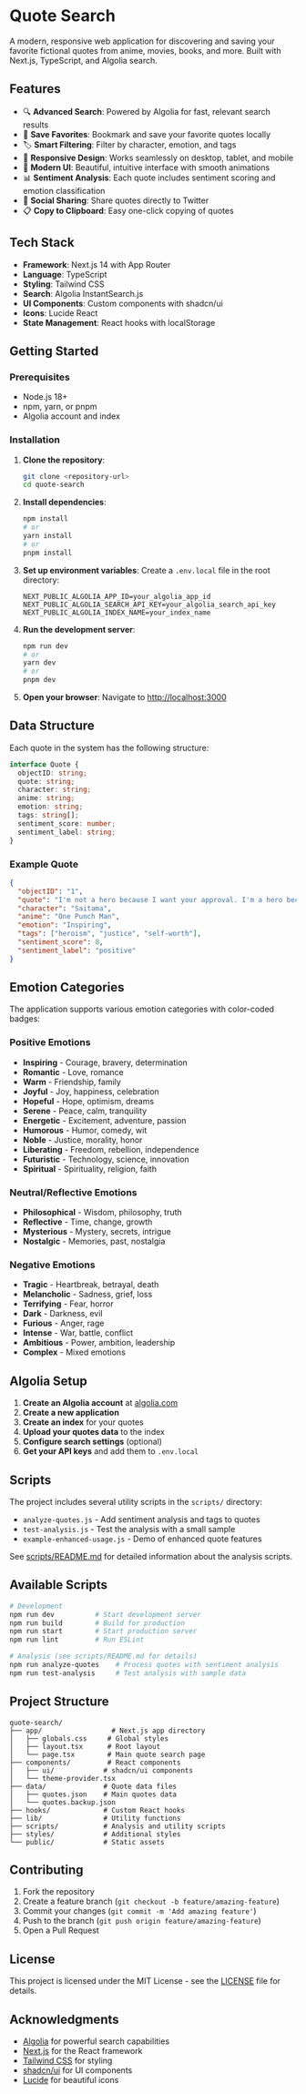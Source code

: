 # Quote Search

A modern, responsive web application for discovering and saving your favorite fictional quotes from anime, movies, books, and more. Built with Next.js, TypeScript, and Algolia search.

## Features

- 🔍 **Advanced Search**: Powered by Algolia for fast, relevant search results
- 💾 **Save Favorites**: Bookmark and save your favorite quotes locally
- 🏷️ **Smart Filtering**: Filter by character, emotion, and tags
- 📱 **Responsive Design**: Works seamlessly on desktop, tablet, and mobile
- 🎨 **Modern UI**: Beautiful, intuitive interface with smooth animations
- 📊 **Sentiment Analysis**: Each quote includes sentiment scoring and emotion classification
- 🔗 **Social Sharing**: Share quotes directly to Twitter
- 📋 **Copy to Clipboard**: Easy one-click copying of quotes

## Tech Stack

- **Framework**: Next.js 14 with App Router
- **Language**: TypeScript
- **Styling**: Tailwind CSS
- **Search**: Algolia InstantSearch.js
- **UI Components**: Custom components with shadcn/ui
- **Icons**: Lucide React
- **State Management**: React hooks with localStorage

## Getting Started

### Prerequisites

- Node.js 18+
- npm, yarn, or pnpm
- Algolia account and index

### Installation

1. **Clone the repository**:

   ```bash
   git clone <repository-url>
   cd quote-search
   ```

2. **Install dependencies**:

   ```bash
   npm install
   # or
   yarn install
   # or
   pnpm install
   ```

3. **Set up environment variables**:
   Create a `.env.local` file in the root directory:

   ```env
   NEXT_PUBLIC_ALGOLIA_APP_ID=your_algolia_app_id
   NEXT_PUBLIC_ALGOLIA_SEARCH_API_KEY=your_algolia_search_api_key
   NEXT_PUBLIC_ALGOLIA_INDEX_NAME=your_index_name
   ```

4. **Run the development server**:

   ```bash
   npm run dev
   # or
   yarn dev
   # or
   pnpm dev
   ```

5. **Open your browser**:
   Navigate to [http://localhost:3000](http://localhost:3000)

## Data Structure

Each quote in the system has the following structure:

```typescript
interface Quote {
  objectID: string;
  quote: string;
  character: string;
  anime: string;
  emotion: string;
  tags: string[];
  sentiment_score: number;
  sentiment_label: string;
}
```

### Example Quote

```json
{
  "objectID": "1",
  "quote": "I'm not a hero because I want your approval. I'm a hero because I want to help people.",
  "character": "Saitama",
  "anime": "One Punch Man",
  "emotion": "Inspiring",
  "tags": ["heroism", "justice", "self-worth"],
  "sentiment_score": 8,
  "sentiment_label": "positive"
}
```

## Emotion Categories

The application supports various emotion categories with color-coded badges:

### Positive Emotions

- **Inspiring** - Courage, bravery, determination
- **Romantic** - Love, romance
- **Warm** - Friendship, family
- **Joyful** - Joy, happiness, celebration
- **Hopeful** - Hope, optimism, dreams
- **Serene** - Peace, calm, tranquility
- **Energetic** - Excitement, adventure, passion
- **Humorous** - Humor, comedy, wit
- **Noble** - Justice, morality, honor
- **Liberating** - Freedom, rebellion, independence
- **Futuristic** - Technology, science, innovation
- **Spiritual** - Spirituality, religion, faith

### Neutral/Reflective Emotions

- **Philosophical** - Wisdom, philosophy, truth
- **Reflective** - Time, change, growth
- **Mysterious** - Mystery, secrets, intrigue
- **Nostalgic** - Memories, past, nostalgia

### Negative Emotions

- **Tragic** - Heartbreak, betrayal, death
- **Melancholic** - Sadness, grief, loss
- **Terrifying** - Fear, horror
- **Dark** - Darkness, evil
- **Furious** - Anger, rage
- **Intense** - War, battle, conflict
- **Ambitious** - Power, ambition, leadership
- **Complex** - Mixed emotions

## Algolia Setup

1. **Create an Algolia account** at [algolia.com](https://www.algolia.com)
2. **Create a new application**
3. **Create an index** for your quotes
4. **Upload your quotes data** to the index
5. **Configure search settings** (optional)
6. **Get your API keys** and add them to `.env.local`

## Scripts

The project includes several utility scripts in the `scripts/` directory:

- `analyze-quotes.js` - Add sentiment analysis and tags to quotes
- `test-analysis.js` - Test the analysis with a small sample
- `example-enhanced-usage.js` - Demo of enhanced quote features

See [scripts/README.md](scripts/README.md) for detailed information about the analysis scripts.

## Available Scripts

```bash
# Development
npm run dev          # Start development server
npm run build        # Build for production
npm run start        # Start production server
npm run lint         # Run ESLint

# Analysis (see scripts/README.md for details)
npm run analyze-quotes    # Process quotes with sentiment analysis
npm run test-analysis     # Test analysis with sample data
```

## Project Structure

```
quote-search/
├── app/                 # Next.js app directory
│   ├── globals.css     # Global styles
│   ├── layout.tsx      # Root layout
│   └── page.tsx        # Main quote search page
├── components/         # React components
│   ├── ui/            # shadcn/ui components
│   └── theme-provider.tsx
├── data/              # Quote data files
│   ├── quotes.json    # Main quotes data
│   └── quotes.backup.json
├── hooks/             # Custom React hooks
├── lib/               # Utility functions
├── scripts/           # Analysis and utility scripts
├── styles/            # Additional styles
└── public/            # Static assets
```

## Contributing

1. Fork the repository
2. Create a feature branch (`git checkout -b feature/amazing-feature`)
3. Commit your changes (`git commit -m 'Add amazing feature'`)
4. Push to the branch (`git push origin feature/amazing-feature`)
5. Open a Pull Request

## License

This project is licensed under the MIT License - see the [LICENSE](LICENSE) file for details.

## Acknowledgments

- [Algolia](https://www.algolia.com) for powerful search capabilities
- [Next.js](https://nextjs.org) for the React framework
- [Tailwind CSS](https://tailwindcss.com) for styling
- [shadcn/ui](https://ui.shadcn.com) for UI components
- [Lucide](https://lucide.dev) for beautiful icons
